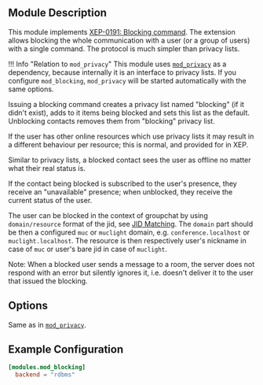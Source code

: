 ## Module Description

This module implements [XEP-0191: Blocking command](http://xmpp.org/extensions/xep-0191.html).
The extension allows blocking the whole communication with a user (or a group of users) with a single command. 
The protocol is much simpler than privacy lists.

!!! Info "Relation to `mod_privacy`"
    This module uses [`mod_privacy`](./mod_privacy.md) as a dependency, because internally it is an interface to privacy lists.
    If you configure `mod_blocking`, `mod_privacy` will be started automatically with the same options.

Issuing a blocking command creates a privacy list named "blocking" (if it didn't exist), adds to it items being blocked and sets this list as the default.
Unblocking contacts removes them from "blocking" privacy list.

If the user has other online resources which use privacy lists it may result in a different behaviour per resource; this is normal, and provided for in XEP.

Similar to privacy lists, a blocked contact sees the user as offline no matter what their real status is.

If the contact being blocked is subscribed to the user's presence, they receive an "unavailable" presence; when unblocked, they receive the current status of the user.

The user can be blocked in the context of groupchat by using `domain/resource` format of the jid, see [JID Matching](https://xmpp.org/extensions/xep-0191.html#matching).
The `domain` part should be then a configured `muc` or `muclight` domain, e.g. `conference.localhost` or `muclight.localhost`.
The resource is then respectively user's nickname in case of `muc` or user's bare jid in case of `muclight`.

Note: When a blocked user sends a message to a room, the server does not respond with an error but silently ignores it, i.e. doesn't deliver it to the user that issued the blocking.

## Options

Same as in [`mod_privacy`](./mod_privacy.md#options).

## Example Configuration

```toml
[modules.mod_blocking]
  backend = "rdbms"
```
